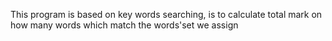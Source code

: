 This program is based on key words searching, is to calculate total mark on how many words which match the words'set we assign
